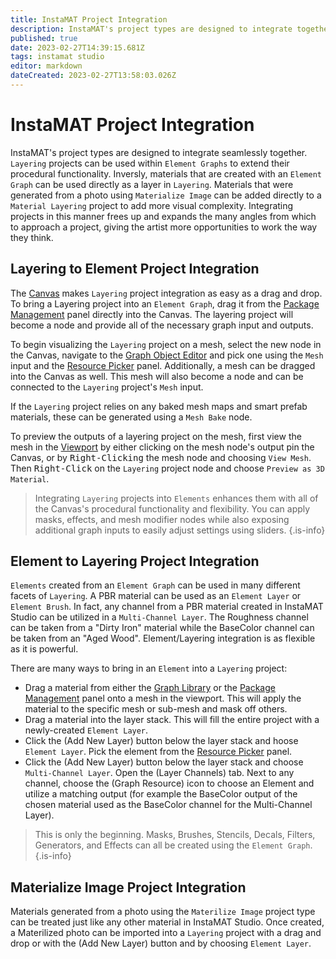 ```yaml
---
title: InstaMAT Project Integration
description: InstaMAT's project types are designed to integrate together seamlessly. In this article we go through a couple of examples on how to integrate various projects together.
published: true
date: 2023-02-27T14:39:15.681Z
tags: instamat studio
editor: markdown
dateCreated: 2023-02-27T13:58:03.026Z
---
```


# InstaMAT Project Integration

InstaMAT's project types are designed to integrate seamlessly together. `Layering` projects can be used within `Element Graphs` to extend their procedural functionality. Inversly, materials that are created with an `Element Graph` can be used directly as a layer in `Layering`. Materials that were generated from a photo using `Materialize Image` can be added directly to a `Material Layering` project to add more visual complexity. Integrating projects in this manner frees up and expands the many angles from which to approach a project, giving the artist more opportunities to work the way they think.

## Layering to Element Project Integration

The [Canvas](/Products/InstaMAT_Studio/Canvas) makes `Layering` project integration as easy as a drag and drop. To bring a Layering project into an `Element Graph`, drag it from the [Package Management](/Products/InstaMAT_Studio/Canvas/Canvas_Interface/Package_Management) panel directly into the Canvas. The layering project will become a node and provide all of the necessary graph input and outputs.

To begin visualizing the `Layering` project on a mesh, select the new node in the Canvas, navigate to the [Graph Object Editor](/Products/InstaMAT_Studio/Canvas/Canvas_Interface/Graph_Object_Editor) and pick one using the `Mesh` input and the [Resource Picker](/Products/InstaMAT_Studio/Canvas/Canvas_Interface/Resource_Picker) panel. Additionally, a mesh can be dragged into the Canvas as well. This mesh will also become a node and can be connected to the `Layering` project's `Mesh` input.

If the `Layering` project relies on any baked mesh maps and smart prefab materials, these can be generated using a `Mesh Bake` node.

To preview the outputs of a layering project on the mesh, first view the mesh in the [Viewport](/Products/InstaMAT_Studio/Canvas/Canvas_Interface/Viewport) by either clicking on the mesh node's output pin the Canvas, or by <kbd>Right-Clicking</kbd> the mesh node and choosing `View Mesh`. Then <kbd>Right-Click</kbd> on the `Layering` project node and choose `Preview as 3D Material`.

> Integrating `Layering` projects into `Elements` enhances them with all of the Canvas's procedural functionality and flexibility. You can apply masks, effects, and mesh modifier nodes while also exposing additional graph inputs to easily adjust settings using sliders. {.is-info}

## Element to Layering Project Integration

`Elements` created from an `Element Graph` can be used in many different facets of `Layering`. A PBR material can be used as an `Element Layer` or `Element Brush`. In fact, any channel from a PBR material created in InstaMAT Studio can be utilized in a `Multi-Channel Layer`. The Roughness channel can be taken from a "Dirty Iron" material while the BaseColor channel can be taken from an "Aged Wood". Element/Layering integration is as flexible as it is powerful.

There are many ways to bring in an `Element` into a `Layering` project:

- Drag a material from either the [Graph Library](/Products/InstaMAT_Studio/Canvas/Canvas_Interface/Quick_Search) or the [Package Management](/Products/InstaMAT_Studio/Canvas/Canvas_Interface/Package_Management) panel onto a mesh in the viewport. This will apply the material to the specific mesh or sub-mesh and mask off others.
- Drag a material into the layer stack. This will fill the entire project with a newly-created `Element Layer`.
- Click the <i class="fa-regular fa-layer-plus"></i> (Add New Layer) button below the layer stack and hoose `Element Layer`. Pick the element from the [Resource Picker](/Products/InstaMAT_Studio/Canvas/Canvas_Interface/Resource_Picker) panel.
- Click the <i class="fa-regular fa-layer-plus"></i> (Add New Layer) button below the layer stack and choose `Multi-Channel Layer`. Open the <i class="fa-regular fa-layer-group"></i> (Layer Channels) tab. Next to any channel, choose the <i class="fa-regular fa-flux-capacitor"></i> (Graph Resource) icon to choose an Element and utilize a matching output (for example the BaseColor output of the chosen material used as the BaseColor channel for the Multi-Channel Layer).

> This is only the beginning. Masks, Brushes, Stencils, Decals, Filters, Generators, and Effects can all be created using the `Element Graph`. {.is-info}

## Materialize Image Project Integration

Materials generated from a photo using the `Materilize Image` project type can be treated just like any other material in InstaMAT Studio. Once created, a Materilized photo can be imported into a `Layering` project with a drag and drop or with the <i class="fa-regular fa-layer-plus"></i> (Add New Layer) button and by choosing `Element Layer`.